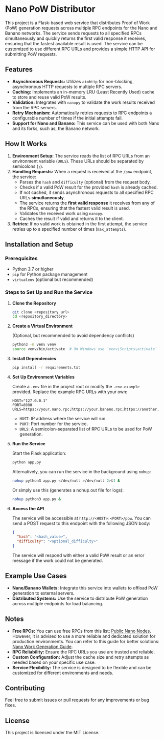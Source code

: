 # Nano PoW Distributor

This project is a Flask-based web service that distributes Proof of Work (PoW) generation requests across multiple RPC endpoints for the Nano and Banano networks. The service sends requests to all specified RPCs simultaneously and quickly returns the first valid response it receives, ensuring that the fastest available result is used. The service can be customized to use different RPC URLs and provides a simple HTTP API for submitting PoW requests.

## Features

- **Asynchronous Requests:** Utilizes `aiohttp` for non-blocking, asynchronous HTTP requests to multiple RPC servers.
- **Caching:** Implements an in-memory LRU (Least Recently Used) cache to store and reuse valid PoW results.
- **Validation:** Integrates with `nanopy` to validate the work results received from the RPC servers.
- **Retry Mechanism:** Automatically retries requests to RPC endpoints a configurable number of times if the initial attempts fail.
- **Support for Nano and Banano:** This service can be used with both Nano and its forks, such as, the Banano network.

## How It Works

1. **Environment Setup:** The service reads the list of RPC URLs from an environment variable (`URLS`). These URLs should be separated by semicolons (`;`).
2. **Handling Requests:** When a request is received at the `/pow` endpoint, the service:
   - Parses the `hash` and `difficulty` (optional) from the request body.
   - Checks if a valid PoW result for the provided `hash` is already cached.
   - If not cached, it sends asynchronous requests to all specified RPC URLs **simultaneously**.
   - The service returns the **first valid response** it receives from any of the RPCs, ensuring that the fastest valid result is used.
   - Validates the received work using `nanopy`.
   - Caches the result if valid and returns it to the client.
3. **Retries:** If no valid work is obtained in the first attempt, the service retries up to a specified number of times (`max_attempts`).

## Installation and Setup

### Prerequisites

- Python 3.7 or higher
- `pip` for Python package management
- `virtualenv` (optional but recommended)

### Steps to Set Up and Run the Service

1. **Clone the Repository**

   ```bash
   git clone <repository_url>
   cd <repository_directory>
   ```

2. **Create a Virtual Environment**

   (Optional, but recommended to avoid dependency conflicts)

   ```bash
   python3 -m venv venv
   source venv/bin/activate  # On Windows use `venv\Scripts\activate`
   ```

3. **Install Dependencies**

   ```bash
   pip install -r requirements.txt
   ```

4. **Set Up Environment Variables**

   Create a `.env` file in the project root or modify the `.env.example` provided. Replace the example RPC URLs with your own:

   ```plaintext
   HOST="127.0.0.1"
   PORT=8080
   URLS=https://your.nano.rpc;https://your.banano.rpc;https://another.rpc/proxy
   ```

   - `HOST`: IP address where the service will run.
   - `PORT`: Port number for the service.
   - `URLS`: A semicolon-separated list of RPC URLs to be used for PoW generation.

5. **Run the Service**

   Start the Flask application:

   ```bash
   python app.py
   ```

   Alternatively, you can run the service in the background using `nohup`:

   ```bash
   nohup python3 app.py </dev/null >/dev/null 2>&1 &
   ```

   Or simply use this (generates a nohup.out file for logs):

   ```bash
   nohup python3 app.py &
   ```

6. **Access the API**

   The service will be accessible at `http://<HOST>:<PORT>/pow`. You can send a POST request to this endpoint with the following JSON body:

   ```json
   {
     "hash": "<hash_value>",
     "difficulty": "<optional_difficulty>"
   }
   ```

   The service will respond with either a valid PoW result or an error message if the work could not be generated.

## Example Use Cases

- **Nano/Banano Wallets:** Integrate this service into wallets to offload PoW generation to external servers.
- **Distributed Systems:** Use the service to distribute PoW generation across multiple endpoints for load balancing.

## Notes

- **Free RPCs:** You can use free RPCs from this list: [Public Nano Nodes](https://publicnodes.somenano.com/). However, it is advised to use a more reliable and dedicated solution for production environments. You can refer to this guide for better solutions: [Nano Work Generation Guide](https://docs.nano.org/integration-guides/work-generation/).
- **RPC Reliability:** Ensure the RPC URLs you use are trusted and reliable.
- **Custom Configuration:** Adjust the cache size and retry attempts as needed based on your specific use case.
- **Service Flexibility:** The service is designed to be flexible and can be customized for different environments and needs.

## Contributing

Feel free to submit issues or pull requests for any improvements or bug fixes.

## License

This project is licensed under the MIT License.